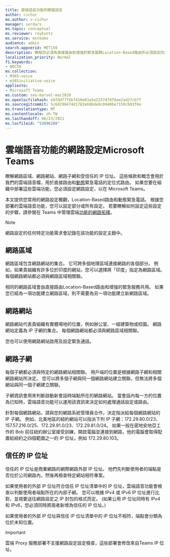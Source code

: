 ```yaml
---
title: 雲端語音功能的網路設定
author: cichur
ms.author: v-cichur
manager: serdars
ms.topic: conceptual
ms.reviewer: roykuntz
ms.service: msteams
audience: admin
search.appverid: MET150
description: 瞭解您必須為直接路由和增強的緊急服務Location-Based路由所必須設定的網路設定。
localization_priority: Normal
f1.keywords:
- NOCSH
ms.collection:
- M365-voice
- m365initiative-voice
appliesto:
- Microsoft Teams
ms.custom: seo-marvel-mar2020
ms.openlocfilehash: e97ddf7f6b7410e83a5e2257d7df6ae2ad27cb7f
ms.sourcegitcommit: 5c68298474d1782e69bde8c0940be7150cb93f6e
ms.translationtype: MT
ms.contentlocale: zh-TW
ms.lasthandoff: 06/23/2021
ms.locfileid: "53096280"
---
```

# <a name="network-settings-for-cloud-voice-features-in-microsoft-teams"></a>雲端語音功能的網路設定Microsoft Teams

瞭解網路區域、網路網站、網路子網和受信任的 IP 位址。 這些條款和概念會用於我們的雲端語音檔，用於[](location-based-routing-plan.md)直接路由和[動態](configure-dynamic-emergency-calling.md)緊急電話的定位式路由。 如果您要在組織中部署這些雲端功能，您必須設定網路設定，以在 Microsoft Teams。

本文提供您常用的網路設定概觀，Location-Based路由和動態緊急電話。 根據您部署的雲端語音功能，您可以設定部分或所有設定。 若要瞭解如何設定這些設定的步驟，請參閱在 Teams 中管理雲端[功能的網路拓撲](manage-your-network-topology.md)。

> [!NOTE]
> 網路設定的任何特定功能需求會記錄在該功能的設定主題中。

## <a name="network-region"></a>網路區域

網路區域包含網路網站的集合。 它可跨多個地理區域連接網路的各個部分。 例如，如果貴組織有許多位於印度的網站，您可以選擇將「印度」指定為網路區域。 每個網路網站都必須與網路區域相關聯。

相同的網路區域會由直接路由Location-Based路由和增強的緊急服務共用。 如果您已經為一項功能建立網路區域，則不需要為另一項功能建立新網路區域。

## <a name="network-site"></a>網路網站

網路網站代表貴組織有實體場地的位置，例如辦公室、一組建築物或校園。 網路網站定義為 IP 子網的集合。 每個網路網站都必須與網路區域相關聯。

您也可以使用網路網站啟用及設定緊急通話。

## <a name="network-subnet"></a>網路子網

每個子網都必須與特定的網路網站相關聯。 用戶端的位置是根據網路子網和相關網路網站所決定。 您可以將多個子網與同一個網路網站建立關聯，但無法將多個網站與同一個子網建立關聯。

子網資訊會用來判斷啟動新會話時端點所在的網路網站。 當會話內每一方的位置為已知時，雲端語音功能可以運用該資訊來決定如何處理通話設定或路由。

針對每個網路網站，請與您的網路系統管理員合作，決定指派給每個網路網站的 IP 子網。 例如，北美地區的紐約網站可以指派下列 IP 子網：172.29.80.0/23、157.57.216.0/25、172.29.91.0/23、172.29.81.0/24。 如果一般在密地安地亞工作的 Bob 前往紐約辦公室接受訓練，開啟電腦並連接到網路，他的電腦會取得配置給紐約之四個範圍之一的 IP 位址，例如 172.29.80.103。

## <a name="trusted-ip-address"></a>信任的 IP 位址

信任的 IP 位址是商業網路的網際網路外部 IP 位址。 他們先判斷使用者的端點是否位於公司網路內，然後再檢查特定網站相符專案。

如果使用者的外部 IP 位址符合信任 IP 位址清單中的 IP 位址，雲端語音功能會檢查以判斷使用者端點所在的內部子網。 您可以根據 IPv4 或 IPv6 IP 位址進行比對，並視要送往網路設定之 IP 封包的格式而定。  (如果公用 IP 位址同時有 IPv4 和 IPv6，您必須同時將兩者新增為信任的 IP 位址。) 

如果使用者的外部 IP 位址與信任 IP 位址清單中的 IP 位址不相符，端點會分類為位於未知位置。

> [!Important]
> 雲端 Proxy 服務部署不支援網路設定設定檢查，這些部署會修改來自Teams IP 位址。
